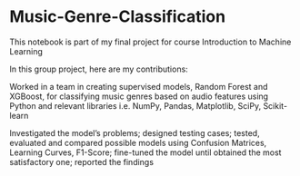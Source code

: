 # Music-Genre-Classification
This notebook is part of my final project for course Introduction to Machine Learning

In this group project, here are my contributions:

Worked in a team in creating supervised models, Random Forest and XGBoost, for classifying music genres based on audio features using Python and relevant libraries i.e. NumPy, Pandas, Matplotlib, SciPy, Scikit-learn

Investigated the model’s problems; designed testing cases; tested, evaluated and compared possible models using Confusion Matrices, Learning Curves, F1-Score; fine-tuned the model until obtained the most satisfactory one; reported the findings
